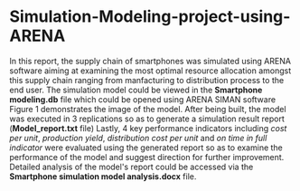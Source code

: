 # Simulation-Modeling-project-using-ARENA
In this report, the supply chain of smartphones was simulated using ARENA software aiming at examining the most optimal resource allocation amongst this supply chain ranging from manfacturing to distribution process to the end user. 
The simulation model could be viewed in the **Smartphone modeling.db** file which could be opened using ARENA SIMAN software 
Figure 1 demonstrates the image of the model.
After being built, the model was executed in 3 replications so as to generate a simulation result report (**Model_report.txt** file)
Lastly, 4 key performance indicators including _cost per unit_, _production yield_, _distribution cost per unit_ and _on time in full indicator_ were evaluated using the generated report so as to examine the performance of the model and suggest direction for further improvement.  
Detailed analysis of the model's report could be accessed via the **Smartphone simulation model analysis.docx** file.
